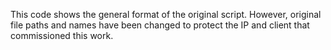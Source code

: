 This code shows the general format of the original script. However, original file paths and names have been changed to protect the IP and client that commissioned this work.
